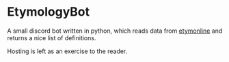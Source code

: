 # EtymologyBot
A small discord bot written in python, which reads data from [etymonline](www.etymonline.com) and returns a nice list of definitions. 

Hosting is left as an exercise to the reader.
